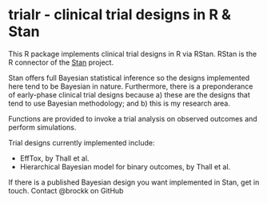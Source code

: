 # trialr - clinical trial designs in R &amp; Stan

This R package implements clinical trial designs in R via RStan.
RStan is the R connector of the [Stan](http://mc-stan.org/) project.

Stan offers full Bayesian statistical inference so the designs implemented here tend to be Bayesian in nature.
Furthermore, there is a preponderance of early-phase clinical trial
designs because a) these are the designs that tend to use Bayesian methodology; and b) this is my research area.

Functions are provided to invoke a trial analysis on observed outcomes and perform simulations.

Trial designs currently implemented include:
- EffTox, by Thall et al. 
- Hierarchical Bayesian model for binary outcomes, by Thall et al. 

If there is a published Bayesian design you want implemented in Stan, get in touch.
Contact @brockk on GitHub
